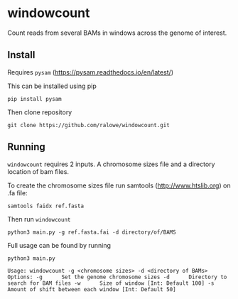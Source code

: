 # windowcount
Count reads from several BAMs in windows across the genome of interest.

## Install

Requires `pysam` (https://pysam.readthedocs.io/en/latest/)

This can be installed using pip

`pip install pysam`

Then clone repository

`git clone https://github.com/ralowe/windowcount.git`

## Running 

`windowcount` requires 2 inputs. A chromosome sizes file and a directory location of bam files.

To create the chromosome sizes file run samtools (http://www.htslib.org) on .fa file:

`samtools faidx ref.fasta`

Then run `windowcount`

`python3 main.py -g ref.fasta.fai -d directory/of/BAMS`

Full usage can be found by running

`python3 main.py`

`
Usage: windowcount -g <chromosome sizes> -d <directory of BAMs>
Options:
	-g		Set the genome chromosome sizes
	-d		Directory to search for BAM files
	-w		Size of window [Int: Default 100]
	-s		Amount of shift between each window [Int: Default 50]
` 


